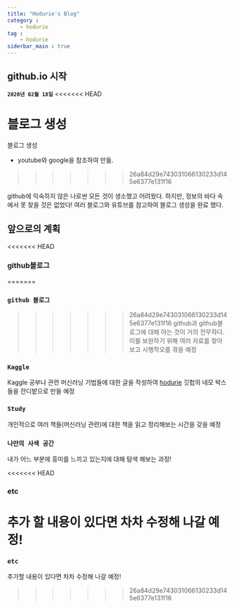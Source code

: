 ```yaml
---
title: "Hodurie's Blog"
category : 
    - hodurie
tag :
    - hodurie
siderbar_main : true
---
```


## github.io 시작
**`2020년 02월 18일`**
<<<<<<< HEAD

블로그 생성<br>
=======
블로그 생성
- youtube와 google을 참조하여 만듦.
>>>>>>> 26a84d29e743031066130233d145e6377e131f16

github에 익숙하지 않은 나로썬 모든 것이 생소했고 어려웠다.
하지만, 정보의 바다 속에서 못 찾을 것은 없었다!
여러 블로그와 유튜브를 참고하여 블로그 생성을 완료 했다.

## 앞으로의 계획

<<<<<<< HEAD
### github블로그
=======
### `github 블로그`
>>>>>>> 26a84d29e743031066130233d145e6377e131f16
github과 github블로그에 대해 아는 것이 거의 전무하다.
이를 보완하기 위해 여러 자료를 찾아보고 시행착오를 겪을 예정

### `Kaggle`
Kaggle 공부나 관련 머신러닝 기법들에 대한 글을 작성하여 
[hodurie](http://github.com/hodurie) 깃헙의 네모 박스들을 잔디밭으로 만들 예정

### `Study`
개인적으로 여러 책들(머신러닝 관련)에 대한 책을 읽고 정리해보는 시간을 갖을 예정

### `나만의 사색 공간`
내가 어느 부분에 흥미를 느끼고 있는지에 대해 탐색 해보는 과정!

<<<<<<< HEAD
### etc
추가 할 내용이 있다면 차차 수정해 나갈 예정!
=======
### `etc`
추가할 내용이 있다면 차차 수정해 나갈 예정!
>>>>>>> 26a84d29e743031066130233d145e6377e131f16

